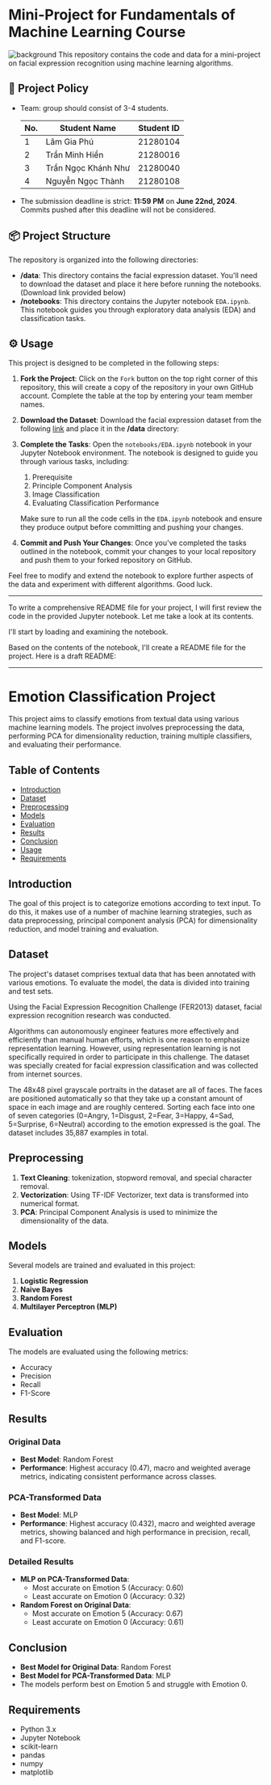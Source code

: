 # Mini-Project for Fundamentals of Machine Learning Course
![background](./materials/ai_wp.jpg)
This repository contains the code and data for a mini-project on facial expression recognition using machine learning algorithms.

## 📑 Project Policy
- Team: group should consist of 3-4 students.

    |No.| Student Name    | Student ID |
    | --------| -------- | ------- |
    |1|Lâm Gia Phú|21280104|
    |2|Trần Minh Hiển|21280016|
    |3|Trần Ngọc Khánh Như|21280040|
    |4|Nguyễn Ngọc Thành|21280108|

- The submission deadline is strict: **11:59 PM** on **June 22nd, 2024**. Commits pushed after this deadline will not be considered.

## 📦 Project Structure

The repository is organized into the following directories:

- **/data**: This directory contains the facial expression dataset. You'll need to download the dataset and place it here before running the notebooks. (Download link provided below)
- **/notebooks**: This directory contains the Jupyter notebook ```EDA.ipynb```. This notebook guides you through exploratory data analysis (EDA) and classification tasks.

## ⚙️ Usage

This project is designed to be completed in the following steps:

1. **Fork the Project**: Click on the ```Fork``` button on the top right corner of this repository, this will create a copy of the repository in your own GitHub account. Complete the table at the top by entering your team member names.

2. **Download the Dataset**: Download the facial expression dataset from the following [link](https://mega.nz/file/foM2wDaa#GPGyspdUB2WV-fATL-ZvYj3i4FqgbVKyct413gxg3rE) and place it in the **/data** directory:

3. **Complete the Tasks**: Open the ```notebooks/EDA.ipynb``` notebook in your Jupyter Notebook environment. The notebook is designed to guide you through various tasks, including:
    
    1. Prerequisite
    2. Principle Component Analysis
    3. Image Classification
    4. Evaluating Classification Performance 

    Make sure to run all the code cells in the ```EDA.ipynb``` notebook and ensure they produce output before committing and pushing your changes.

5. **Commit and Push Your Changes**: Once you've completed the tasks outlined in the notebook, commit your changes to your local repository and push them to your forked repository on GitHub.


Feel free to modify and extend the notebook to explore further aspects of the data and experiment with different algorithms. Good luck.



-------------------------------------------------------------------------------------------------------------------------------------------------------

To write a comprehensive README file for your project, I will first review the code in the provided Jupyter notebook. Let me take a look at its contents.

I'll start by loading and examining the notebook.

Based on the contents of the notebook, I'll create a README file for the project. Here is a draft README:

---

# Emotion Classification Project

This project aims to classify emotions from textual data using various machine learning models. The project involves preprocessing the data, performing PCA for dimensionality reduction, training multiple classifiers, and evaluating their performance.

## Table of Contents

- [Introduction](#introduction)
- [Dataset](#dataset)
- [Preprocessing](#preprocessing)
- [Models](#models)
- [Evaluation](#evaluation)
- [Results](#results)
- [Conclusion](#conclusion)
- [Usage](#usage)
- [Requirements](#requirements)


## Introduction

The goal of this project is to categorize emotions according to text input. To do this, it makes use of a number of machine learning strategies, such as data preprocessing, principal component analysis (PCA) for dimensionality reduction, and model training and evaluation.

## Dataset

The project's dataset comprises textual data that has been annotated with various emotions. To evaluate the model, the data is divided into training and test sets.

Using the Facial Expression Recognition Challenge (FER2013) dataset, facial expression recognition research was conducted.

Algorithms can autonomously engineer features more effectively and efficiently than manual human efforts, which is one reason to emphasize representation learning. However, using representation learning is not specifically required in order to participate in this challenge. The dataset was specially created for facial expression classification and was collected from internet sources.

The 48x48 pixel grayscale portraits in the dataset are all of faces. The faces are positioned automatically so that they take up a constant amount of space in each image and are roughly centered. Sorting each face into one of seven categories (0=Angry, 1=Disgust, 2=Fear, 3=Happy, 4=Sad, 5=Surprise, 6=Neutral) according to the emotion expressed is the goal. The dataset includes 35,887 examples in total.


## Preprocessing

1. **Text Cleaning**: tokenization, stopword removal, and special character removal.
2. **Vectorization**: Using TF-IDF Vectorizer, text data is transformed into numerical format.
3. **PCA**: Principal Component Analysis is used to minimize the dimensionality of the data.
## Models

Several models are trained and evaluated in this project:
1. **Logistic Regression**
2. **Naive Bayes**
3. **Random Forest**
4. **Multilayer Perceptron (MLP)**

## Evaluation

The models are evaluated using the following metrics:
- Accuracy
- Precision
- Recall
- F1-Score

## Results

### Original Data
- **Best Model**: Random Forest
- **Performance**: Highest accuracy (0.47), macro and weighted average metrics, indicating consistent performance across classes.

### PCA-Transformed Data
- **Best Model**: MLP
- **Performance**: Highest accuracy (0.432), macro and weighted average metrics, showing balanced and high performance in precision, recall, and F1-score.

### Detailed Results
- **MLP on PCA-Transformed Data**:
  - Most accurate on Emotion 5 (Accuracy: 0.60)
  - Least accurate on Emotion 0 (Accuracy: 0.32)
- **Random Forest on Original Data**:
  - Most accurate on Emotion 5 (Accuracy: 0.67)
  - Least accurate on Emotion 0 (Accuracy: 0.61)

## Conclusion

- **Best Model for Original Data**: Random Forest
- **Best Model for PCA-Transformed Data**: MLP
- The models perform best on Emotion 5 and struggle with Emotion 0.

## Requirements

- Python 3.x
- Jupyter Notebook
- scikit-learn
- pandas
- numpy
- matplotlib








